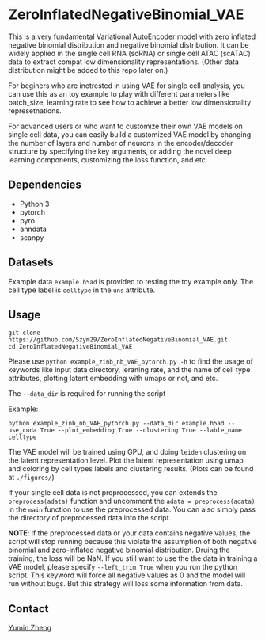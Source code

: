 # ZeroInflatedNegativeBinomial_VAE
This is a very fundamental Variational AutoEncoder model with zero inflated negative binomial distribution and negative binomial distribution. It can be widely applied in the single cell RNA (scRNA) or single cell ATAC (scATAC) data to extract compat low dimensionality representations. (Other data distribution might be added to this repo later on.) 

For beginers who are inetrested in using VAE for single cell analysis, you can use this as an toy example to play with different parameters like batch_size, learning rate to see how to achieve a better low dimensionality represetnations. 

For advanced users or who want to customize their own VAE models on single cell data,  you can easily build a customized VAE model by changing the number of layers and number of neurons in the encoder/decoder structure by specifying the key arguments, or  adding the novel deep learning components, customizing the loss function, and etc.

## Dependencies

- Python 3
- pytorch
- pyro
- anndata
- scanpy

## Datasets

Example data `example.h5ad` is provided to testing the toy example only. The cell type label is `celltype` in the `uns` attribute. 

## Usage

```
git clone https://github.com/Szym29/ZeroInflatedNegativeBinomial_VAE.git
cd ZeroInflatedNegativeBinomial_VAE
```

Please use `python example_zinb_nb_VAE_pytorch.py -h` to find the usage of keywords like input data directory, leraning rate, and the name of cell type attributes, plotting latent embedding with umaps or not, and etc. 

The `--data_dir` is required for running the script

Example:

```
python example_zinb_nb_VAE_pytorch.py --data_dir example.h5ad --use_cuda True --plot_embedding True --clustering True --lable_name celltype
```

The VAE model will be trained using GPU, and doing `leiden` clustering on the latent representation level. Plot the latent representation using umap and coloring by cell types labels and clustering results. (Plots can be found at `./figures/`)

If your single cell data is not preprocessed, you can extends the `preprocess(adata)` function and uncomment the `adata = preprocess(adata)` in the `main` function to use the preprocessed data. You can also simply pass the directory of preprocessed data into the script. 

**NOTE**: if the preprocessed data or your data contains negative values, the script will stop running because this violate the assumption of both negative binomial and zero-inflated negative binomial distribution. Druing the training, the loss will be NaN. If you still want to use the the data in training a VAE model, please specify `--left_trim True` when you run the python script. This keyword will force all negative values as 0 and the model will run without bugs. But this strategy will loss some information from data.

## Contact

[Yumin Zheng](mailto:zhengyumin529@gmail.com)
